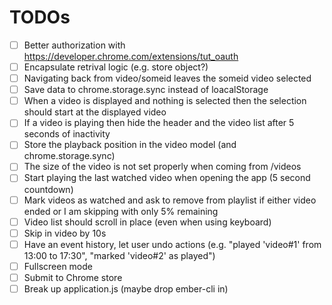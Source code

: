 # TODOs
  * [ ] Better authorization with https://developer.chrome.com/extensions/tut_oauth
  * [ ] Encapsulate retrival logic (e.g. store object?)
  * [ ] Navigating back from video/someid leaves the someid video selected
  * [ ] Save data to chrome.storage.sync instead of loacalStorage
  * [ ] When a video is displayed and nothing is selected then the selection should start at the displayed video
  * [ ] If a video is playing then hide the header and the video list after 5 seconds of inactivity
  * [ ] Store the playback position in the video model (and chrome.storage.sync)
  * [ ] The size of the video is not set properly when coming from /videos
  * [ ] Start playing the last watched video when opening the app (5 second countdown)
  * [ ] Mark videos as watched and ask to remove from playlist if either video ended or I am skipping with only 5% remaining
  * [ ] Video list should scroll in place (even when using keyboard)
  * [ ] Skip in video by 10s
  * [ ] Have an event history, let user undo actions (e.g. "played 'video#1' from 13:00 to 17:30", "marked 'video#2' as played")
  * [ ] Fullscreen mode
  * [ ] Submit to Chrome store
  * [ ] Break up application.js (maybe drop ember-cli in)
